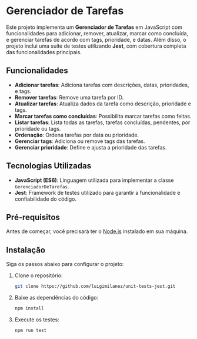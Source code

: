 # Gerenciador de Tarefas

Este projeto implementa um **Gerenciador de Tarefas** em JavaScript com funcionalidades para adicionar, remover, atualizar, marcar como concluída, e gerenciar tarefas de acordo com tags, prioridade, e datas. Além disso, o projeto inclui uma suíte de testes utilizando **Jest**, com cobertura completa das funcionalidades principais.

## Funcionalidades

- **Adicionar tarefas**: Adiciona tarefas com descrições, datas, prioridades, e tags.
- **Remover tarefas**: Remove uma tarefa por ID.
- **Atualizar tarefas**: Atualiza dados da tarefa como descrição, prioridade e tags.
- **Marcar tarefas como concluídas**: Possibilita marcar tarefas como feitas.
- **Listar tarefas**: Lista todas as tarefas, tarefas concluídas, pendentes, por prioridade ou tags.
- **Ordenação**: Ordena tarefas por data ou prioridade.
- **Gerenciar tags**: Adiciona ou remove tags das tarefas.
- **Gerenciar prioridade**: Define e ajusta a prioridade das tarefas.

## Tecnologias Utilizadas

- **JavaScript (ES6)**: Linguagem utilizada para implementar a classe `GerenciadorDeTarefas`.
- **Jest**: Framework de testes utilizado para garantir a funcionalidade e confiabilidade do código.

## Pré-requisitos

Antes de começar, você precisará ter o [Node.js](https://nodejs.org/en/) instalado em sua máquina.

## Instalação

Siga os passos abaixo para configurar o projeto:

1. Clone o repositório:

   ```bash
   git clone https://github.com/luigimilanez/unit-tests-jest.git
2. Baixe as dependências do código:

   ```bash
   npm install
3. Execute os testes:

   ```bash
   npm run test
